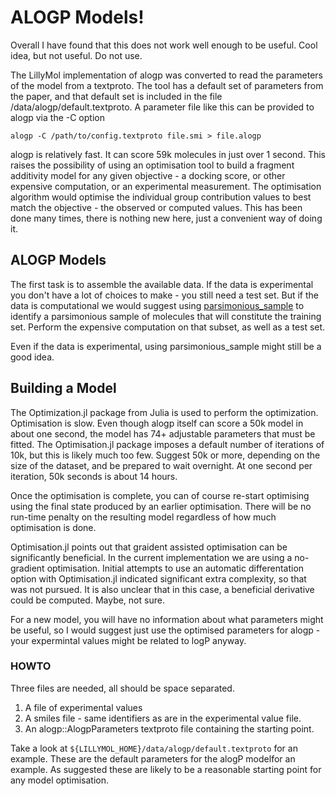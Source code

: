 # ALOGP Models!

Overall I have found that this does not work well enough to be useful. Cool idea,
but not useful.
Do not use.


The LillyMol implementation of alogp was converted to read the parameters of the
model from a textproto. The tool has a default set of parameters from the paper,
and that default set is included in the file /data/alogp/default.textproto. A
parameter file like this can be provided to alogp via the -C option
```
alogp -C /path/to/config.textproto file.smi > file.alogp
```

alogp is relatively fast. It can score 59k molecules in just over 1 second.
This raises the possibility of using an optimisation tool to build a
fragment additivity model for any given objective - a docking score,
or other expensive computation, or an experimental measurement. The
optimisation algorithm would optimise the individual group contribution values
to best match the objective - the observed or computed values.
This has been done many times, there is nothing new here, just a convenient
way of doing it.

## ALOGP Models
The first task is to assemble the available data. If the data is experimental
you don't have a lot of choices to make - you still need a test set. But if the data is computational
we would suggest using [parsimonious_sample](/docs/Molecule_Tools/parsimonious_sample.md)
to identify a parsimonious sample of molecules that will constitute the
training set. Perform the expensive computation on that subset, as well as
a test set.

Even if the data is experimental, using parsimonious_sample might still be
a good idea.

## Building a Model
The Optimization.jl package from Julia is used to perform the optimization.
Optimisation is slow. Even though alogp itself can score a 50k model in about
one second, the model has 74+ adjustable parameters that must be
fitted. The Optimisation.jl package imposes a default number of iterations
of 10k, but this is likely much too few. Suggest 50k or more, depending
on the size of the dataset, and be prepared to wait overnight. At
one second per iteration, 50k seconds is about 14 hours.

Once the optimisation is complete, you can of course re-start
optimising using the final state produced by an earlier optimisation.
There will be no run-time penalty on the resulting model regardless
of how much optimisation is done.

Optimisation.jl points out that graident assisted optimisation can
be significantly beneficial. In the current implementation we are
using a no-gradient optimisation. Initial attempts to use an
automatic differentation option with Optimisation.jl indicated
significant extra complexity, so that was not pursued. It is also
unclear that in this case, a beneficial derivative could be computed.
Maybe, not sure.

For a new model, you will have no information about what parameters
might be useful, so I would suggest just use the optimised parameters
for alogp - your expermintal values might be related to logP anyway. 

### HOWTO
Three files are needed, all should be space separated.

1. A file of experimental values
2. A smiles file - same identifiers as are in the experimental value file.
3. An alogp::AlogpParameters textproto file containing the starting point.

Take a look at `${LILLYMOL_HOME}/data/alogp/default.textproto` for an example. These
are the default parameters for the alogP modelfor an example. As suggested
these are likely to be a reasonable starting point for any model
optimisation.

